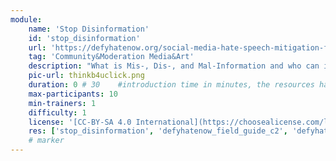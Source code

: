 ```yaml
---
module:
    name: 'Stop Disinformation'
    id: 'stop_disinformation' 
    url: 'https://defyhatenow.org/social-media-hate-speech-mitigation-field-guide-v2-cameroon/'
    tag: 'Community&Moderation Media&Art'
    description: "What is Mis-, Dis-, and Mal-Information and who can it be detected?"
    pic-url: thinkb4uclick.png
    duration: 0 # 30    #introduction time in minutes, the resources have their own time blocks
    max-participants: 10
    min-trainers: 1
    difficulty: 1  
    license: '[CC-BY-SA 4.0 International](https://choosealicense.com/licenses/cc-by-sa-4.0/)'
    res: ['stop_disinformation', 'defyhatenow_field_guide_c2', 'defyhatenow_facilitator_notes']
    # marker
---  
```

